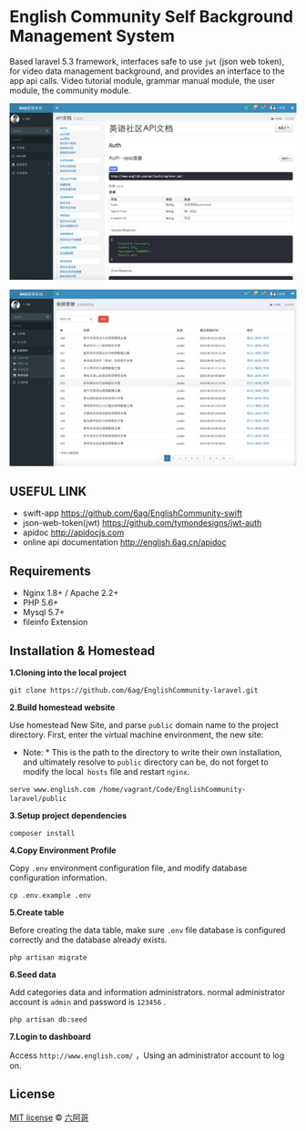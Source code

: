 # English Community Self Background Management System

Based laravel 5.3 framework, interfaces safe to use `jwt` (json web token), for video data management background, and provides an interface to the app api calls. Video tutorial module, grammar manual module, the user module, the community module.

![image](https://github.com/6ag/EnglishCommunity-laravel/blob/master/githubimg/example1.png)

![image](https://github.com/6ag/EnglishCommunity-laravel/blob/master/githubimg/example2.png)

## USEFUL LINK

- swift-app https://github.com/6ag/EnglishCommunity-swift
- json-web-token(jwt) https://github.com/tymondesigns/jwt-auth
- 	apidoc http://apidocjs.com
- online api documentation http://english.6ag.cn/apidoc

## Requirements

- Nginx 1.8+ / Apache 2.2+
- PHP 5.6+
- Mysql 5.7+
- fileinfo Extension

## Installation & Homestead

**1.Cloning into the local project**

```shell
git clone https://github.com/6ag/EnglishCommunity-laravel.git
```

**2.Build homestead website**

Use homestead New Site, and parse `public` domain name to the project directory. First, enter the virtual machine environment, the new site:

* Note: * This is the path to the directory to write their own installation, and ultimately resolve to `public` directory can be, do not forget to modify the local` hosts` file and restart `nginx`.

```shell
serve www.english.com /home/vagrant/Code/EnglishCommunity-laravel/public
```

**3.Setup project dependencies**

```shell
composer install
```

**4.Copy Environment Profile**

Copy `.env` environment configuration file, and modify database configuration information.

```shell
cp .env.example .env
```

**5.Create table**

Before creating the data table, make sure `.env` file database is configured correctly and the database already exists.

```shell
php artisan migrate
```

**6.Seed data**

Add categories data and information administrators. normal administrator account is `admin` and password is `123456` .

```shell
php artisan db:seed
```

**7.Login to dashboard**

Access `http://www.english.com/` ，Using an administrator account to log on.

## License

[MIT license](http://opensource.org/licenses/MIT) © [六阿哥](https://github.com/6ag)

